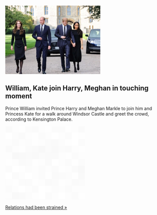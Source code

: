 
![William, Kate join Harry, Meghan in touching moment](./20220910235758.png)
## William, Kate join Harry, Meghan in touching moment

Prince William invited Prince Harry and Meghan Markle to join him and Princess Kate for a walk around Windsor Castle and greet the crowd, according to Kensington Palace.

![pic](../square_bg.png)

[Relations had been strained »](https://www.yahoo.com/entertainment/prince-william-invited-harry-meghan-171004497.html)

